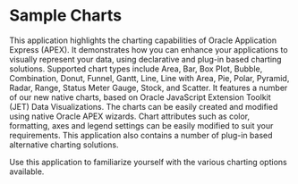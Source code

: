 # Sample Charts

This application highlights the charting capabilities of Oracle Application Express (APEX). It demonstrates how you can enhance your applications to visually represent your data, using declarative and plug-in based charting solutions. Supported chart types include Area, Bar, Box Plot, Bubble, Combination, Donut, Funnel, Gantt, Line, Line with Area, Pie, Polar, Pyramid, Radar, Range, Status Meter Gauge, Stock, and Scatter. It features a number of our new native charts, based on Oracle JavaScript Extension Toolkit (JET) Data Visualizations. The charts can be easily created and modified using native Oracle APEX wizards. Chart attributes such as color, formatting, axes and legend settings can be easily modified to suit your requirements. This application also contains a number of plug-in based alternative charting solutions.

Use this application to familiarize yourself with the various charting options available.
